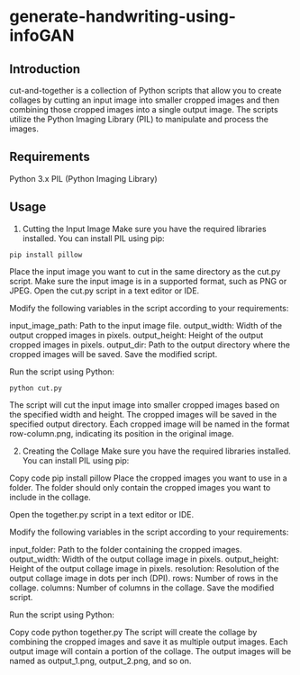 # generate-handwriting-using-infoGAN

## Introduction
cut-and-together is a collection of Python scripts that allow you to create collages by cutting an input image into smaller cropped images and then combining those cropped images into a single output image. The scripts utilize the Python Imaging Library (PIL) to manipulate and process the images.

## Requirements
Python 3.x
PIL (Python Imaging Library)
## Usage
1. Cutting the Input Image
Make sure you have the required libraries installed. You can install PIL using pip:

``` codecopy
pip install pillow
```
Place the input image you want to cut in the same directory as the cut.py script. Make sure the input image is in a supported format, such as PNG or JPEG.
Open the cut.py script in a text editor or IDE.

Modify the following variables in the script according to your requirements:

input_image_path: Path to the input image file.
output_width: Width of the output cropped images in pixels.
output_height: Height of the output cropped images in pixels.
output_dir: Path to the output directory where the cropped images will be saved.
Save the modified script.

Run the script using Python:

```　codecopy
python cut.py
```

The script will cut the input image into smaller cropped images based on the specified width and height. The cropped images will be saved in the specified output directory. Each cropped image will be named in the format row-column.png, indicating its position in the original image.

2. Creating the Collage
Make sure you have the required libraries installed. You can install PIL using pip:

Copy code
pip install pillow
Place the cropped images you want to use in a folder. The folder should only contain the cropped images you want to include in the collage.

Open the together.py script in a text editor or IDE.

Modify the following variables in the script according to your requirements:

input_folder: Path to the folder containing the cropped images.
output_width: Width of the output collage image in pixels.
output_height: Height of the output collage image in pixels.
resolution: Resolution of the output collage image in dots per inch (DPI).
rows: Number of rows in the collage.
columns: Number of columns in the collage.
Save the modified script.

Run the script using Python:

Copy code
python together.py
The script will create the collage by combining the cropped images and save it as multiple output images. Each output image will contain a portion of the collage. The output images will be named as output_1.png, output_2.png, and so on.

